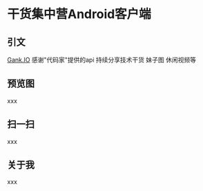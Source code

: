 # 干货集中营Android客户端  

## 引文  
[Gank.IO](http://gank.io/) 感谢"代码家"提供的api 持续分享技术干货 妹子图 休闲视频等  

## 预览图  
xxx  
## 扫一扫  
xxx  
## 关于我  
xxx
